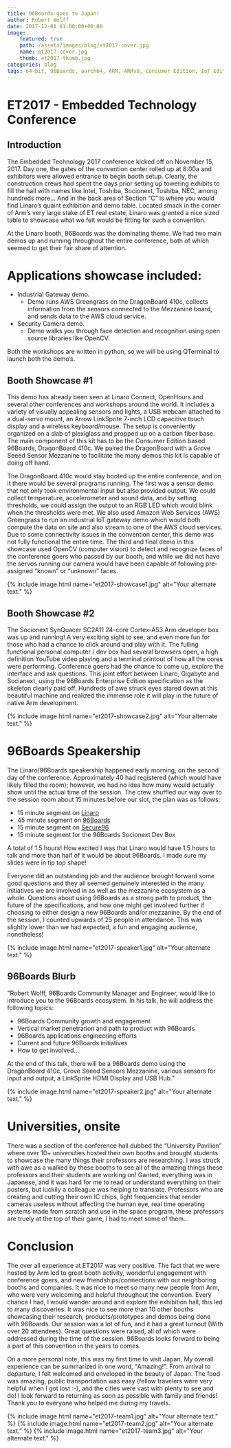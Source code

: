 ```yaml
---
title: 96Boards goes to Japan!
author: Robert Wolff
date: 2017-12-01 01:00:00+00:00
image:
    featured: true
    path: /assets/images/blog/et2017-cover.jpg
    name: et2017-cover.jpg
    thumb: et2017-thumb.jpg
categories: blog
tags: 64-bit, 96Boards, aarch64, ARM, ARMv8, Consumer Edition, IoT Edition, Carbon, Nitrogen, DB410c, dragonboard410c, Linaro, Linux, Zephyr, BLE, Mesh, Bluetooth, phrama, phramatech, meditech, et2017, embedded, technologies, japan, yokohama, demo, conference, convention,
---
```


# ET2017 - Embedded Technology Conference

## Introduction

The Embedded Technology 2017 conference kicked off on November 15, 2017. Day one, the gates of the convention center rolled up at 8:00a and exhibitors were allowed entrance to begin booth setup. Clearly, the construction crews had spent the days prior setting up towering exhibits to fill the hall with names like Intel, Toshiba, Socionext, Toshiba, NEC, among hundreds more… And in the back area of Section “C” is where you would find Linaro’s quaint exhibition and demo table. Located smack in the corner of Arm’s very large stake of ET real estate, Linaro was granted a nice sized table to showcase what we felt would be fitting for such a convention.

At the Linaro booth, 96Boards was the dominating theme. We had two main demos up and running throughout the entire conference, both of which seemed to get their fair share of attention.

# Applications showcase included:

- Industrial Gateway demo.
   - Demo runs AWS Greengrass on the DragonBoard 410c, collects information from the sensors connected to the Mezzanine board, and sends data to the AWS cloud service.
- Security Camera demo.
   - Demo walks you through face detection and recognition using open source libraries like OpenCV.

Both the workshops are written in python, so we will be using QTerminal to launch both the
demo’s.

## Booth Showcase #1

This demo has already been seen at Linaro Connect, OpenHours and several other conferences and workshops around the world. It includes a variety of visually appealing sensors and lights, a USB webcam attached to a dual-servo mount, an Arrow LinkSprite 7-inch LCD capacitive touch display and a wireless keyboard/mouse. The setup is conveniently organized on a slab of plexiglass and propped up on a carbon fiber base. The main component of this kit has to be the Consumer Edition based 96Boards, DragonBoard 410c. We paired the DragonBoard with a Grove Seeed Sensor Mezzanine to facilitate the many demos this kit is capable of doing off hand.

The DragonBoard 410c would stay booted up the entire conference, and on it there would be several programs running. The first was a sensor demo that not only took environmental input but also provided output. We could collect temperature, accelerometer and sound data, and by setting thresholds, we could assign the output to an RGB LED which would blink when the thresholds were met. We also used Amazon Web Services (AWS) Greengrass to run an industrial IoT gateway demo which would both compute the data on site and also stream to one of the AWS cloud services. Due to some connectivity issues in the convention center, this demo was not fully functional the entire time. The third and final demo in this showcase used OpenCV (computer vision) to detect and recognize faces of the conference goers who passed by our booth, and while we did not have the servos running our camera would have been capable of following pre-assigned “known” or “unknown” faces.

{% include image.html name="et2017-showcase1.jpg" alt="Your alternate text." %}

## Booth Showcase #2

The Socionext SynQuacer SC2A11 24-core Cortex-A53 Arm developer box was up and running! A very exciting sight to see, and even more fun for those who had a chance to click around and play with it. The fulling functional personal computer / dev box had several browsers open, a high definition YouTube video playing and a terminal printout of how all the cores were performing. Conference goers had the chance to come up, explore the interface and ask questions. This joint effort between Linaro, Gigabyte and Socianext, using the 96Boards Enterprise Edition specification as the skeleton clearly paid off. Hundreds of awe struck eyes stared down at this beautiful machine and realized the immense role it will play in the future of native Arm development.

{% include image.html name="et2017-showcase2.jpg" alt="Your alternate text." %}

# 96Boards Speakership

The Linaro/96Boards speakership happened early morning, on the second day of the conference. Approximately 40 had registered (which would have likely filled the room); however, we had no idea how many would actually show until the actual time of the session. The crew shuffled our way over to the session room about 15 minutes before our slot, the plan was as follows:

- 15 minute segment on [Linaro](http://www.linaro.org/)
- 45 minute segment on [96Boards](/)
- 15 minute segment on [Secure96](/product/secure96/)
- 15 minute segment for the 96Boards Socionext Dev Box

A total of 1.5 hours! How excited I was that Linaro would have 1.5 hours to talk and more than half of it would be about 96Boards. I made sure my slides were in tip top shape!

Everyone did an outstanding job and the audience brought forward some good questions and they all seemed genuinely interested in the many initiatives we are involved in as well as the mezzanine ecosystem as a whole. Questions about using 96Boards as a strong path to product, the future of the specifications, and how one might get involved further if choosing to either design a new 96Boards and/or mezzanine. By the end of the session, I counted upwards of 25 people in attendance. This was slightly lower than we had expected, a fun and engaging audience, nonetheless!

{% include image.html name="et2017-speaker1.jpg" alt="Your alternate text." %}

## 96Boards Blurb

"Robert Wolff, 96Boards Community Manager and Engineer, would like to introduce you to the 96Boards ecosystem. In his talk, he will address the following topics:

- 96Boards Community growth and engagement
- Vertical market penetration and path to product with 96Boards
- 96Boards applications engineering efforts
- Current and future 96Boards initiatives
- How to get involved...

At the end of this talk, there will be a 96Boards demo using the DragonBoard 410c, Grove Seeed Sensors Mezzanine, various sensors for input and output, a LinkSprite HDMI Display and USB Hub.”

{% include image.html name="et2017-speaker2.jpg" alt="Your alternate text." %}

# Universities, onsite

There was a section of the conference hall dubbed the “University Pavilion” where over 10+ universities hosted their own booths and brought students to showcase the many things their professors are researching. I was struck with awe as a walked by these booths to see all of the amazing things these professors and their students are working on! Ganted, everything was in Japanese, and it was hard for me to read or understand everything on their posters, but luckily a colleague was helping to translate. Professors who are creating and cutting their own IC chips, light frequencies that render cameras useless without affecting the human eye, real time operating systems made from scratch and use in the space program, these professors are truely at the top of their game, I had to meet some of them…

# Conclusion

The over all experience at ET2017 was very positive. The fact that we were hosted by Arm led to great booth activity, wonderful engagement with conference goers, and new friendships/connections with our neighboring booths and companies. It was nice to meet so many new people from Arm, who were very welcoming and helpful throughout the convention. Every chance I had, I would wander around and explore the exhibition hall, this led to many discoveries. It was nice to see more than 10 other booths showcasing their research, products/prototypes and demos being done with 96Boards. Our session was a lot of fun, and it had a great turnout (With over 20 attendees). Great questions were raised, all of which were addressed during the time of the session. 96Boards looks forward to being a part of this convention in the years to comes.

On a more personal note, this was my first time to visit Japan. My overall experience can be summarized in one word, "Amazing!". From arrival to departure, I felt welcomed and enveloped in the beauty of Japan. The food was amazing, public transportation was easy (fellow travelers were very helpful when I got lost :-), and the cities were vast with plenty to see and do! I look forward to returning as soon as possible with family and friends! Thank you to everyone who helped me during my travels.

{% include image.html name="et2017-team1.jpg" alt="Your alternate text." %}
{% include image.html name="et2017-team2.jpg" alt="Your alternate text." %}
{% include image.html name="et2017-team3.jpg" alt="Your alternate text." %}
